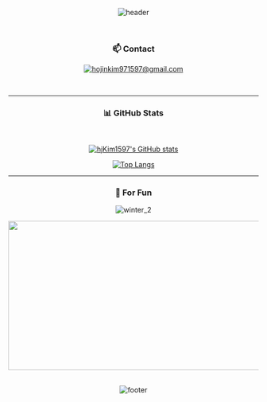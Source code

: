 <div align="center">

![header](https://capsule-render.vercel.app/api?type=shark&color=gradient)

<br/>

### 📫 Contact
<a href="mailto:hojinkim971597@gmail.com" target="_blank"><img src="https://img.shields.io/badge/gmail-EA4335?style=flat-square&logo=gmail&logoColor=white" alt="hojinkim971597@gmail.com"/></a>

<br/>

<hr>

### 📊 GitHub Stats

<br/>

[![hjKim1597's GitHub stats](https://github-readme-stats.vercel.app/api?username=hjKim1597&show_icons=true&hide=contribs,issues&theme=tokyonight)](https://github.com/anuraghazra/github-readme-stats)
 

[![Top Langs](https://github-readme-stats.vercel.app/api/top-langs/?username=hjKim1597&layout=compact)](https://github.com/anuraghazra/github-readme-stats)


<hr>


### 🍗 For Fun

<!--![winter](https://github.com/user-attachments/assets/e2850ea5-5872-4e4f-a675-01db12491d03)-->
![winter_2](https://github.com/user-attachments/assets/9a7bc304-9246-441d-93c0-62f3f516e8e7)

<a href="https://www.gitanimals.org/en_US?utm_medium=image&utm_source=hjKim1597&utm_content=farm">
<img
  src="https://render.gitanimals.org/farms/hjKim1597"
  width="600"
  height="300"
/>
</a>

<br/>


<br/>

![footer](https://capsule-render.vercel.app/api?type=shark&color=gradient&section=footer)
